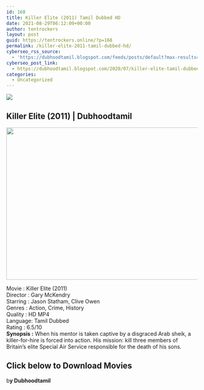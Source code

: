 ```yaml
---
id: 168
title: Killer Elite (2011) Tamil Dubbed HD
date: 2021-08-29T06:12:09+00:00
author: tentrockers
layout: post
guid: https://tentrockers.online/?p=168
permalink: /killer-elite-2011-tamil-dubbed-hd/
cyberseo_rss_source:
  - 'https://dubhoodtamil.blogspot.com/feeds/posts/default?max-results=150&start-index=151'
cyberseo_post_link:
  - https://dubhoodtamil.blogspot.com/2020/07/killer-elite-tamil-dubbed-hd.html
categories:
  - Uncategorized
---
```

<div class="media_block">
  <img src="https://1.bp.blogspot.com/-1Qx08K4De-c/Xw3I7y2EnEI/AAAAAAAABtc/PPHao_GQYDQS4bunDOcF1CckdwWx57q9gCNcBGAsYHQ/s72-c/38809762_1280x800.jpg" class="media_thumbnail" />
</div>

<div dir="ltr" trbidi="on" readability="13.232876712329">
  <h2>
    <span>Killer Elite (2011) | Dubhoodtamil</span>
  </h2>
  
  <div class="separator">
    <a href="https://1.bp.blogspot.com/-1Qx08K4De-c/Xw3I7y2EnEI/AAAAAAAABtc/PPHao_GQYDQS4bunDOcF1CckdwWx57q9gCNcBGAsYHQ/s1600/38809762_1280x800.jpg" imageanchor="1"><img loading="lazy" border="0" data-original-height="800" data-original-width="1280" height="400" src="https://1.bp.blogspot.com/-1Qx08K4De-c/Xw3I7y2EnEI/AAAAAAAABtc/PPHao_GQYDQS4bunDOcF1CckdwWx57q9gCNcBGAsYHQ/s640/38809762_1280x800.jpg" width="640" /></a>
  </div>
  
  <p>
    Movie<span> </span>:<span> </span>Killer Elite (2011)<br />Director<span> </span>:<span> </span>Gary McKendry<br />Starring<span> </span>:<span> </span>Jason Statham, Clive Owen<br />Genres<span> </span>:<span> </span>Action, Crime, History<br />Quality<span> </span>:<span> </span>HD MP4<br />Language:<span> </span>Tamil Dubbed<br />Rating<span> </span>:<span> </span>6.5/10<br /><b>Synopsis :</b> When his mentor is taken captive by a disgraced Arab sheik, a killer-for-hire is forced into action. His mission: kill three members of Britain&#8217;s elite Special Air Service responsible for the death of his sons.
  </p>
  
  <h2>
    <span>Click below to Download Movies</span>
  </h2>
  
  <p>
    <span>b<b>y Dubhoodtamil</b></span>
  </p>
</div>